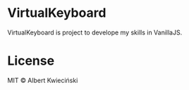# VirtualKeyboard
VirtualKeyboard is project to develope my skills in VanillaJS.
# License
MIT © Albert Kwieciński

